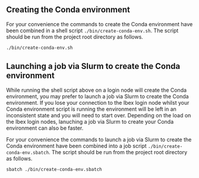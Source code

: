 ## Creating the Conda environment

For your convenience the commands to create the Conda environment have been combined in a shell script `./bin/create-conda-env.sh`. 
The script should be run from the project root directory as follows. 

```bash
./bin/create-conda-env.sh
```

## Launching a job via Slurm to create the Conda environment

While running the shell script above on a login node will create the Conda environment, you may prefer to launch a job via Slurm
to create the Conda environment. If you lose your connection to the Ibex login node whilst your Conda environment script is running 
the environment will be left in an inconsistent state and you will need to start over. Depending on the load on the Ibex login nodes, 
lanuching a job via Slurm to create your Conda environment can also be faster.

For your convenience the commands to launch a job via Slurm to create the Conda environment have been combined into a job script 
`./bin/create-conda-env.sbatch`. The script should be run from the project root directory as follows. 

```bash
sbatch ./bin/create-conda-env.sbatch
```
